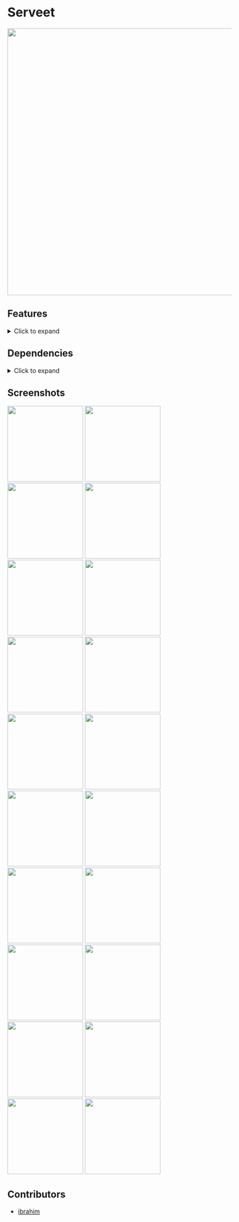 # Serveet

<p float="center">
<img src="https://github.com/Ibrahim12699/servo_user/blob/Ibrahim/screenshots/bg.png?raw=true" height="600" />
</p>

## Features
<details>
     <summary> Click to expand </summary>

* OnBoarding
* Social authentucation
* Home
* Search
* Filter
* Map
* Orders
* Favorite
* Chat
* Booking
* Wallet
* Notifications
* Profile
* Payment
* About
* Share
* Rate
</details>

## Dependencies
<details>
     <summary> Click to expand </summary>

* [dio](https://pub.dev/packages/dio)
* [bloc](https://pub.dev/packages/bloc)
* [firebase_auth](https://pub.dev/packages/firebase_auth)
* [google_maps_flutter](https://pub.dev/packages/google_maps_flutter)
* [flutter_screenutil](https://pub.dev/packages/flutter_screenutil)
* [intl_phone_number_input](https://pub.dev/packages/intl_phone_number_input)
* [pin_code_fields](https://pub.dev/packages/pin_code_fields)
* [intl](https://pub.dev/packages/intl)
* [share](https://pub.dev/packages/share)
* [url_launcher](https://pub.dev/packages/url_launcher)
* [image_picker](https://pub.dev/packages/image_picker)
* [shared_preferences](https://pub.dev/packages/shared_preferences)
     
</details>

## Screenshots
<p float="left">
<img src="https://github.com/Ibrahim12699/servo_user/blob/Ibrahim/screenshots/1.jpg" width="170" />
<img src="https://github.com/Ibrahim12699/servo_user/blob/Ibrahim/screenshots/2.jpg?raw=true" width="170" />
<img src="https://github.com/Ibrahim12699/servo_user/blob/Ibrahim/screenshots/3.jpg?raw=true" width="170" />
<img src="https://github.com/Ibrahim12699/servo_user/blob/Ibrahim/screenshots/4.jpg?raw=true" width="170" />
<img src="https://github.com/Ibrahim12699/servo_user/blob/Ibrahim/screenshots/5.jpg?raw=true" width="170" />
<img src="https://github.com/Ibrahim12699/servo_user/blob/Ibrahim/screenshots/6.jpg?raw=true" width="170" />
<img src="https://github.com/Ibrahim12699/servo_user/blob/Ibrahim/screenshots/7.jpg?raw=true" width="170" />
<img src="https://github.com/Ibrahim12699/servo_user/blob/Ibrahim/screenshots/8.jpg?raw=true" width="170" />
<img src="https://github.com/Ibrahim12699/servo_user/blob/Ibrahim/screenshots/9.jpg?raw=true" width="170" />
<img src="https://github.com/Ibrahim12699/servo_user/blob/Ibrahim/screenshots/10.jpg?raw=true" width="170" />
  <img src="https://github.com/Ibrahim12699/servo_provider/blob/Ibrahim/screenshots/1.jpg" width="170" />
<img src="https://github.com/Ibrahim12699/servo_provider/blob/Ibrahim/screenshots/2.jpg?raw=true" width="170" />
<img src="https://github.com/Ibrahim12699/servo_provider/blob/Ibrahim/screenshots/3.jpg?raw=true" width="170" />
<img src="https://github.com/Ibrahim12699/servo_provider/blob/Ibrahim/screenshots/4.jpg?raw=true" width="170" />
<img src="https://github.com/Ibrahim12699/servo_provider/blob/Ibrahim/screenshots/5.jpg?raw=true" width="170" />
<img src="https://github.com/Ibrahim12699/servo_provider/blob/Ibrahim/screenshots/6.jpg?raw=true" width="170" />
<img src="https://github.com/Ibrahim12699/servo_provider/blob/Ibrahim/screenshots/7.jpg?raw=true" width="170" />
<img src="https://github.com/Ibrahim12699/servo_provider/blob/Ibrahim/screenshots/8.jpg?raw=true" width="170" />
<img src="https://github.com/Ibrahim12699/servo_provider/blob/Ibrahim/screenshots/9.jpg?raw=true" width="170" />
<img src="https://github.com/Ibrahim12699/servo_provider/blob/Ibrahim/screenshots/10.jpg?raw=true" width="170" />
</p>

## Contributors
* [ibrahim](https://github.com/Ibrahim12699)




